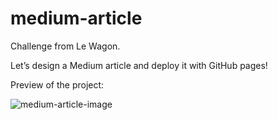 # medium-article

Challenge from Le Wagon.

Let’s design a Medium article and deploy it with GitHub pages!

Preview of the project:

![medium-article-image](https://user-images.githubusercontent.com/75303846/160562214-cfccbe37-bd87-4732-9fde-d6a642fa6f6c.png)
